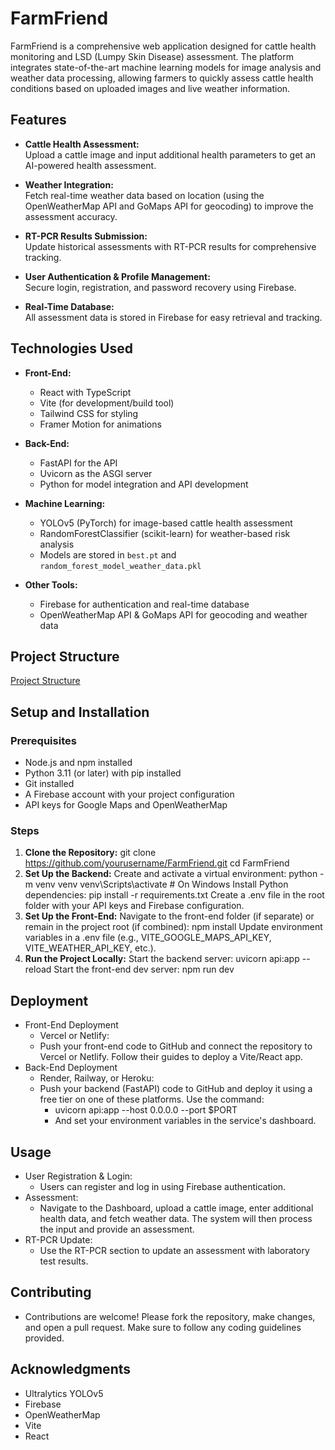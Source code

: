 # FarmFriend

FarmFriend is a comprehensive web application designed for cattle health monitoring and LSD (Lumpy Skin Disease) assessment. The platform integrates state-of-the-art machine learning models for image analysis and weather data processing, allowing farmers to quickly assess cattle health conditions based on uploaded images and live weather information.

## Features

- **Cattle Health Assessment:**  
  Upload a cattle image and input additional health parameters to get an AI-powered health assessment.
  
- **Weather Integration:**  
  Fetch real-time weather data based on location (using the OpenWeatherMap API and GoMaps API for geocoding) to improve the assessment accuracy.
  
- **RT-PCR Results Submission:**  
  Update historical assessments with RT-PCR results for comprehensive tracking.
  
- **User Authentication & Profile Management:**  
  Secure login, registration, and password recovery using Firebase.

- **Real-Time Database:**  
  All assessment data is stored in Firebase for easy retrieval and tracking.

## Technologies Used

- **Front-End:**  
  - React with TypeScript
  - Vite (for development/build tool)
  - Tailwind CSS for styling
  - Framer Motion for animations

- **Back-End:**  
  - FastAPI for the API
  - Uvicorn as the ASGI server
  - Python for model integration and API development

- **Machine Learning:**  
  - YOLOv5 (PyTorch) for image-based cattle health assessment  
  - RandomForestClassifier (scikit-learn) for weather-based risk analysis  
  - Models are stored in `best.pt` and `random_forest_model_weather_data.pkl`

- **Other Tools:**  
  - Firebase for authentication and real-time database
  - OpenWeatherMap API & GoMaps API for geocoding and weather data

## Project Structure
[Project Structure](structure.txt)

## Setup and Installation

### Prerequisites

- Node.js and npm installed  
- Python 3.11 (or later) with pip installed  
- Git installed  
- A Firebase account with your project configuration  
- API keys for Google Maps and OpenWeatherMap

### Steps

1. **Clone the Repository:**
   git clone https://github.com/yourusername/FarmFriend.git
   cd FarmFriend
2. **Set Up the Backend:**
  Create and activate a virtual environment:
    python -m venv venv
    venv\Scripts\activate    # On Windows
  Install Python dependencies:
    pip install -r requirements.txt
  Create a .env file in the root folder with your API keys and Firebase configuration.
3. **Set Up the Front-End:**
  Navigate to the front-end folder (if separate) or remain in the project root (if combined):
    npm install 
  Update environment variables in a .env file (e.g., VITE_GOOGLE_MAPS_API_KEY, VITE_WEATHER_API_KEY, etc.).
4. **Run the Project Locally:**
  Start the backend server:
    uvicorn api:app --reload
  Start the front-end dev server:
    npm run dev

## Deployment
  - Front-End Deployment
    - Vercel or Netlify:
    - Push your front-end code to GitHub and connect the repository to Vercel or Netlify. Follow their guides to deploy a Vite/React app.
  - Back-End Deployment
    - Render, Railway, or Heroku:
    - Push your backend (FastAPI) code to GitHub and deploy it using a free tier on one of these platforms. Use the command:
      - uvicorn api:app --host 0.0.0.0 --port $PORT
      - And set your environment variables in the service's dashboard.

## Usage
  - User Registration & Login:
    - Users can register and log in using Firebase authentication.
  - Assessment:
    - Navigate to the Dashboard, upload a cattle image, enter additional health data, and fetch weather data. The system will then process the input and provide an       assessment.
  - RT-PCR Update:
    - Use the RT-PCR section to update an assessment with laboratory test results.

## Contributing
- Contributions are welcome! Please fork the repository, make changes, and open a pull request. Make sure to follow any coding guidelines provided.

## Acknowledgments
- Ultralytics YOLOv5
-  Firebase
- OpenWeatherMap
- Vite
- React

 
